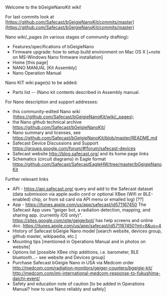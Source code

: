 Welcome to the bGeigieNanoKit wiki!

For last commits look at [https://github.com/Safecast/bGeigieNanoKit/commits/master](https://github.com/Safecast/bGeigieNanoKit/commits/master)

Nano wiki/_pages (in various stages of community drafting):
* Features/specifications of bGeigieNano
* Firmware upgrade: how to setup build environment on Mac OS X [+note on MS-Windows Nano firmware installation]
* Home [this page]
* NANO MANUAL [Kit Assembly] 
* Nano Operation Manual 

Nano KIT wiki page(s) to be added:
* Parts list -- (Nano kit contents described in Assembly manual. 

For Nano description and support addresses: 
* this community-edited Nano wiki (https://github.com/Safecast/bGeigieNanoKit/wiki/_pages);
* the Nano github technical archive https://github.com/Safecast/bGeigieNanoKit/
* Nano summary and licenses, see https://github.com/Safecast/bGeigieNanoKit/blob/master/README.md
* Safecast Device Discussions and Support https://groups.google.com/forum/#!forum/safecast-devices 
* Safecast website http://blog.safecast.org/  and its home page links
* Schematics (circuit diagrams) in Eagle format https://github.com/Safecast/SafecastEagleHW/tree/master/bGeigieNanoKit

Further relevant links 
* API - https://api.safecast.org/ query and add to the Safecast dataset (data submission via apple audio cord or optional XBee (Wifi or BLE-enabled) chip, or from sd card via API menu or emailed log) [??]
* App - https://itunes.apple.com/us/app/safecast/id571167450  The Safecast App uses "geiger bot, a radiation detection, mapping, and sharing app. (currently iOS only)". https://sites.google.com/site/geigerbot/ has help screens and online doc.  https://itunes.apple.com/us/app/safecast/id571167450?mt=8&uo=4
* History of Safecast bGeigie Nano model [search website, devices group, github master, wikipaedia, etc.]
* Mounting tips [mentioned in Operations Manual and in photos on website]
* Options list [possible XBee chip additions, i.e. barometer, BLE bluetooth...- see website and Devices group]
* Purchase Safecast bGeigie Nano in USA via Medcom order http://medcom.com/radiation-monitors/geiger-counters/bgeigie-kit/
http://medcom.com/imi-international-medcom-response-to-fukushima-daichi-event/
* Safety and education note of caution [to be added in Operations Manual? how to use Nano reliably and safely]